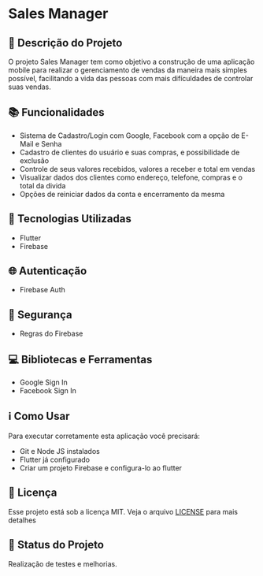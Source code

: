 # Sales Manager

## :memo: Descrição do Projeto
<p>O projeto Sales Manager tem como objetivo a construção de uma aplicação mobile para realizar o gerenciamento de vendas da maneira mais simples possível, facilitando a vida das pessoas com mais difículdades de controlar suas vendas.</p>

## :books: Funcionalidades
* Sistema de Cadastro/Login com Google, Facebook com a opção de E-Mail e Senha
* Cadastro de clientes do usuário e suas compras, e possibilidade de exclusão
* Controle de seus valores recebidos, valores a receber e total em vendas
* Visualizar dados dos clientes como endereço, telefone, compras e o total da divida
* Opções de reiniciar dados da conta e encerramento da mesma

## :wrench: Tecnologias Utilizadas
* Flutter
* Firebase

## :globe_with_meridians: Autenticação
* Firebase Auth

## :closed_lock_with_key: Segurança
* Regras do Firebase

## :computer: Bibliotecas e Ferramentas
* Google Sign In
* Facebook Sign In

## :information_source: Como Usar

Para executar corretamente esta aplicação você precisará:
* Git e Node JS instalados
* Flutter já configurado
* Criar um projeto Firebase e configura-lo ao flutter

## :memo: Licença
Esse projeto está sob a licença MIT. Veja o arquivo [LICENSE](LICENSE) para mais detalhes

## :dart: Status do Projeto
Realização de testes e melhorias.
